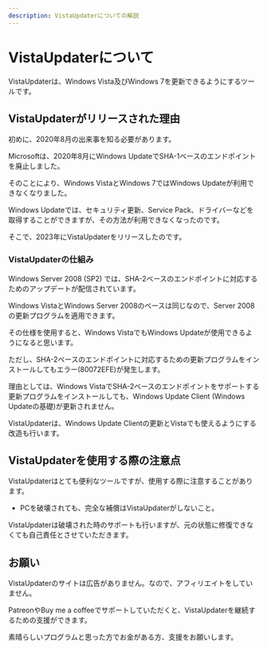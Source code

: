 ```yaml
---
description: VistaUpdaterについての解説
---
```


# VistaUpdaterについて

VistaUpdaterは、Windows Vista及びWindows 7を更新できるようにするツールです。

## VistaUpdaterがリリースされた理由

初めに、2020年8月の出来事を知る必要があります。

Microsoftは、2020年8月にWindows UpdateでSHA-1ベースのエンドポイントを廃止しました。

そのことにより、Windows VistaとWindows 7ではWindows Updateが利用できなくなりました。

Windows Updateでは、セキュリティ更新、Service Pack、ドライバーなどを取得することができますが、その方法が利用できなくなったのです。

そこで、2023年にVistaUpdaterをリリースしたのです。

### VistaUpdaterの仕組み

Windows Server 2008 (SP2) では、SHA-2ベースのエンドポイントに対応するためのアップデートが配信されています。

Windows VistaとWindows Server 2008のベースは同じなので、Server 2008の更新プログラムを適用できます。

その仕様を使用すると、Windows VistaでもWindows Updateが使用できるようになると思います。

ただし、SHA-2ベースのエンドポイントに対応するための更新プログラムをインストールしてもエラー(80072EFE)が発生します。

理由としては、Windows VistaでSHA-2ベースのエンドポイントをサポートする更新プログラムをインストールしても、Windows Update Client (Windows Updateの基礎)が更新されません。

VistaUpdaterは、Windows Update Clientの更新とVistaでも使えるようにする改造も行います。

## VistaUpdaterを使用する際の注意点

VistaUpdaterはとても便利なツールですが、使用する際に注意することがあります。

* PCを破壊されても、完全な補償はVistaUpdaterがしないこと。

VistaUpdaterは破壊された時のサポートも行いますが、元の状態に修復できなくても自己責任とさせていただきます。

## お願い

VistaUpdaterのサイトは広告がありません。なので、アフィリエイトをしていません。

PatreonやBuy me a coffeeでサポートしていただくと、VistaUpdaterを継続するための支援ができます。

素晴らしいプログラムと思った方でお金がある方、支援をお願いします。



